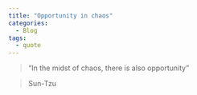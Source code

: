 ```yaml
---
title: "Opportunity in chaos"
categories:
  - Blog
tags:
  - quote
---
```


> “In the midst of chaos, there is also opportunity”


> Sun-Tzu